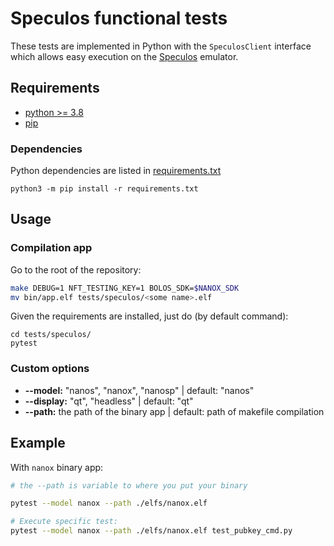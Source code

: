 # Speculos functional tests

These tests are implemented in Python with the `SpeculosClient` interface which allows easy execution on the [Speculos](https://github.com/LedgerHQ/speculos) emulator.

## Requirements

- [python >= 3.8](https://www.python.org/downloads/)
- [pip](https://pip.pypa.io/en/stable/installation/)

### Dependencies
Python dependencies are listed in [requirements.txt](requirements.txt)

```shell
python3 -m pip install -r requirements.txt
```

## Usage

### Compilation app

Go to the root of the repository:
```sh
make DEBUG=1 NFT_TESTING_KEY=1 BOLOS_SDK=$NANOX_SDK
mv bin/app.elf tests/speculos/<some name>.elf
```

Given the requirements are installed, just do (by default command):

```
cd tests/speculos/
pytest
```

### Custom options
- **--model:**  "nanos", "nanox", "nanosp" | default: "nanos"
- **--display:** "qt", "headless"          | default: "qt"
- **--path:** the path of the binary app   | default: path of makefile compilation

## Example

With `nanox` binary app:
```sh
# the --path is variable to where you put your binary

pytest --model nanox --path ./elfs/nanox.elf

# Execute specific test:
pytest --model nanox --path ./elfs/nanox.elf test_pubkey_cmd.py
```
